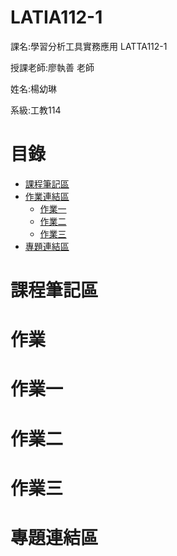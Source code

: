 # LATIA112-1

課名:學習分析工具實務應用 LATTA112-1

授課老師:廖執善 老師

姓名:楊幼琳

系級:工教114

# 目錄

- [課程筆記區](#課程筆記區)
- [作業連結區](#作業)
  - [作業一](#作業一)
  - [作業二](#作業二)
  - [作業三](#作業三)
- [專題連結區](#專題連結區)

# 課程筆記區


# 作業


# 作業一


# 作業二


# 作業三


# 專題連結區
